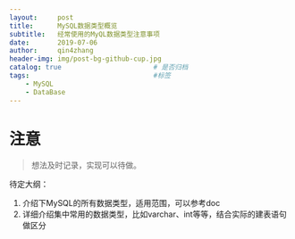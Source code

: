 ```yaml
---
layout:     post
title:      MySQL数据类型概览
subtitle:   经常使用的MyQL数据类型注意事项
date:       2019-07-06
author:     qin4zhang
header-img: img/post-bg-github-cup.jpg 
catalog: true 						# 是否归档
tags:								#标签
    - MySQL
    - DataBase
---
```

# 注意
> 想法及时记录，实现可以待做。

待定大纲：
1. 介绍下MySQL的所有数据类型，适用范围，可以参考doc
2. 详细介绍集中常用的数据类型，比如varchar、int等等，结合实际的建表语句做区分